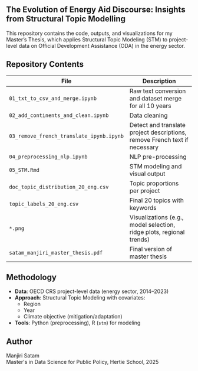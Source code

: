 ## The Evolution of Energy Aid Discourse: Insights from Structural Topic Modelling

This repository contains the code, outputs, and visualizations for my Master’s Thesis, which applies Structural Topic Modeling (STM) to project-level data on Official Development Assistance (ODA) in the energy sector.


## Repository Contents

| File | Description |
|------|-------------|
| `01_txt_to_csv_and_merge.ipynb` | Raw text conversion and dataset merge for all 10 years |
| `02_add_continents_and_clean.ipynb` | Data cleaning |
| `03_remove_french_translate_ipynb.ipynb` | Detect and translate project descriptions, remove French text if necessary |
| `04_preprocessing_nlp.ipynb` | NLP pre-processing |
| `05_STM.Rmd` | STM modeling and visual output |
| `doc_topic_distribution_20_eng.csv` | Topic proportions per project |
| `topic_labels_20_eng.csv` | Final 20 topics with keywords |
| `*.png` | Visualizations (e.g., model selection, ridge plots, regional trends) |
| `satam_manjiri_master_thesis.pdf` | Final version of master thesis |

## Methodology

- **Data**: OECD CRS project-level data (energy sector, 2014–2023)
- **Approach**: Structural Topic Modeling with covariates:
  - Region
  - Year
  - Climate objective (mitigation/adaptation)
- **Tools**: Python (preprocessing), R (`stm`) for modeling



## Author
Manjiri Satam \
Master's in Data Science for Public Policy, Hertie School, 2025

